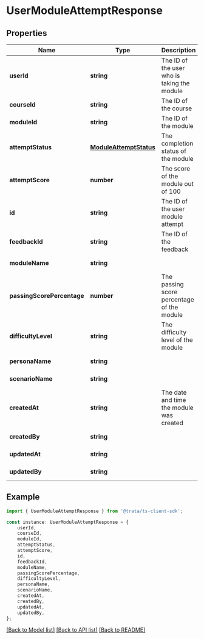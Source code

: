 # UserModuleAttemptResponse


## Properties

Name | Type | Description | Notes
------------ | ------------- | ------------- | -------------
**userId** | **string** | The ID of the user who is taking the module | [default to undefined]
**courseId** | **string** | The ID of the course | [default to undefined]
**moduleId** | **string** | The ID of the module | [default to undefined]
**attemptStatus** | [**ModuleAttemptStatus**](ModuleAttemptStatus.md) | The completion status of the module | [default to undefined]
**attemptScore** | **number** | The score of the module out of 100 | [default to undefined]
**id** | **string** | The ID of the user module attempt | [default to undefined]
**feedbackId** | **string** | The ID of the feedback | [default to undefined]
**moduleName** | **string** |  | [default to undefined]
**passingScorePercentage** | **number** | The passing score percentage of the module | [default to undefined]
**difficultyLevel** | **string** | The difficulty level of the module | [default to undefined]
**personaName** | **string** |  | [default to undefined]
**scenarioName** | **string** |  | [default to undefined]
**createdAt** | **string** | The date and time the module was created | [default to undefined]
**createdBy** | **string** |  | [default to undefined]
**updatedAt** | **string** |  | [default to undefined]
**updatedBy** | **string** |  | [default to undefined]

## Example

```typescript
import { UserModuleAttemptResponse } from '@trata/ts-client-sdk';

const instance: UserModuleAttemptResponse = {
    userId,
    courseId,
    moduleId,
    attemptStatus,
    attemptScore,
    id,
    feedbackId,
    moduleName,
    passingScorePercentage,
    difficultyLevel,
    personaName,
    scenarioName,
    createdAt,
    createdBy,
    updatedAt,
    updatedBy,
};
```

[[Back to Model list]](../README.md#documentation-for-models) [[Back to API list]](../README.md#documentation-for-api-endpoints) [[Back to README]](../README.md)
